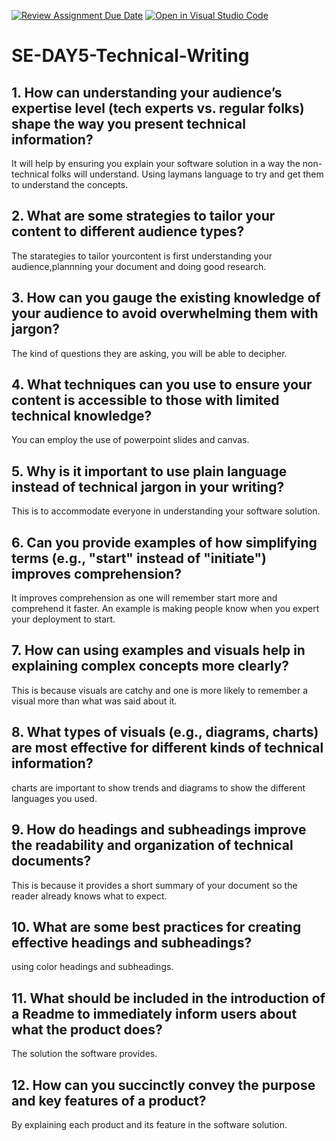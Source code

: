 [![Review Assignment Due Date](https://classroom.github.com/assets/deadline-readme-button-22041afd0340ce965d47ae6ef1cefeee28c7c493a6346c4f15d667ab976d596c.svg)](https://classroom.github.com/a/zsAR-pyY)
[![Open in Visual Studio Code](https://classroom.github.com/assets/open-in-vscode-2e0aaae1b6195c2367325f4f02e2d04e9abb55f0b24a779b69b11b9e10269abc.svg)](https://classroom.github.com/online_ide?assignment_repo_id=15694903&assignment_repo_type=AssignmentRepo)
# SE-DAY5-Technical-Writing
## 1. How can understanding your audience’s expertise level (tech experts vs. regular folks) shape the way you present technical information?
It will help by ensuring you explain your software solution in a way the non-technical folks will understand. Using laymans language to try and get them 
to understand the concepts.

## 2. What are some strategies to tailor your content to different audience types?
The starategies to tailor yourcontent is first understanding your audience,plannning your document and 
doing good research.

## 3. How can you gauge the existing knowledge of your audience to avoid overwhelming them with jargon?
The kind of questions they are asking, you will be able to decipher.

## 4. What techniques can you use to ensure your content is accessible to those with limited technical knowledge?
You can employ the use of powerpoint slides and canvas.

## 5. Why is it important to use plain language instead of technical jargon in your writing?
This is to accommodate everyone in understanding your software solution.

## 6. Can you provide examples of how simplifying terms (e.g., "start" instead of "initiate") improves comprehension?
It improves comprehension as one will remember start more and comprehend it faster. An example is making people know when you expert your deployment to
start.

## 7. How can using examples and visuals help in explaining complex concepts more clearly?
This is because visuals are catchy and one is more likely to remember a visual more than what was said about it.

## 8. What types of visuals (e.g., diagrams, charts) are most effective for different kinds of technical information?
charts are important to show trends and diagrams to show the different languages you used.

## 9. How do headings and subheadings improve the readability and organization of technical documents?
This is because it provides a short summary of your document so the reader already knows what to expect.

## 10. What are some best practices for creating effective headings and subheadings?
using color headings and subheadings.

## 11. What should be included in the introduction of a Readme to immediately inform users about what the product does?
The solution the software provides.

## 12. How can you succinctly convey the purpose and key features of a product?
By explaining each product and its feature in the software solution.
